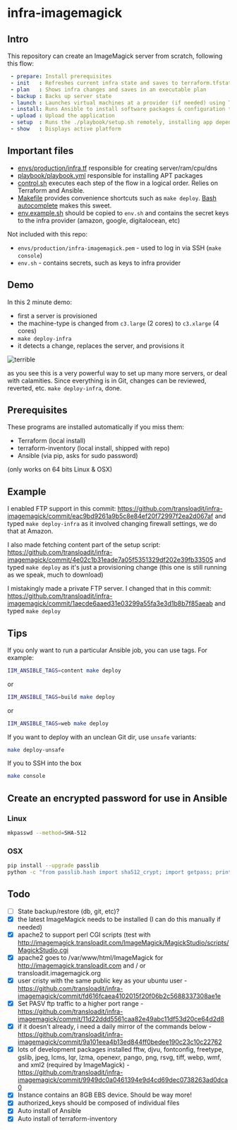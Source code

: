 # infra-imagemagick

## Intro

This repository can create an ImageMagick server from scratch, following this flow:

```yaml
 - prepare: Install prerequisites
 - init   : Refreshes current infra state and saves to terraform.tfstate
 - plan   : Shows infra changes and saves in an executable plan
 - backup : Backs up server state
 - launch : Launches virtual machines at a provider (if needed) using Terraform's ./infra.tf
 - install: Runs Ansible to install software packages & configuration templates
 - upload : Upload the application
 - setup  : Runs the ./playbook/setup.sh remotely, installing app dependencies and starting it
 - show   : Displays active platform
```

## Important files

 - [envs/production/infra.tf](envs/production/infra.tf) responsible for creating server/ram/cpu/dns
 - [playbook/playbook.yml](playbook/playbook.yml) responsible for installing APT packages
 - [control.sh](control.sh) executes each step of the flow in a logical order. Relies on Terraform and Ansible.
 - [Makefile](Makefile) provides convenience shortcuts such as `make deploy`. [Bash autocomplete](http://blog.jeffterrace.com/2012/09/bash-completion-for-mac-os-x.html) makes this sweet.
 - [env.example.sh](env.example.sh) should be copied to `env.sh` and contains the secret keys to the infra provider (amazon, google, digitalocean, etc)

Not included with this repo:

 - `envs/production/infra-imagemagick.pem` - used to log in via SSH (`make console`)
 - `env.sh` - contains secrets, such as keys to infra provider

## Demo

In this 2 minute demo:

 - first a server is provisioned
 - the machine-type is changed from `c3.large` (2 cores) to `c3.xlarge` (4 cores)
 - `make deploy-infra`
 - it detects a change, replaces the server, and provisions it

![terrible](https://cloud.githubusercontent.com/assets/26752/9314635/64b6be5c-452a-11e5-8d00-74e0b023077e.gif)

as you see this is a very powerful way to set up many more servers, or deal with calamities. Since everything is in Git, changes can be reviewed, reverted, etc. `make deploy-infra`, done.

## Prerequisites

These programs are installed automatically if you miss them:

 - Terraform (local install)
 - terraform-inventory (local install, shipped with repo)
 - Ansible (via pip, asks for sudo password)

(only works on 64 bits Linux & OSX)

## Example

I enabled FTP support in this commit:
https://github.com/transloadit/infra-imagemagick/commit/eac9bd9261a9b5c8e84ef20f72997f2ea2d067af
and typed `make deploy-infra` as it involved changing firewall settings, we do that at Amazon.

I also made fetching content part of the setup script:
https://github.com/transloadit/infra-imagemagick/commit/4e02c1b31eade7a05f5351329df202e39fb33505
and typed `make deploy` as it's just a provisioning change (this one is still running as we speak, much to download)

I mistakingly made a private FTP server. I changed that in this commit:
https://github.com/transloadit/infra-imagemagick/commit/1aecde6aaed31e03299a55fa3e3d1b8b7f85aeab
and typed `make deploy`

## Tips

If you only want to run a particular Ansible job, you can use tags. For example:

```bash
IIM_ANSIBLE_TAGS=content make deploy
```

or

```bash
IIM_ANSIBLE_TAGS=build make deploy
```

or

```bash
IIM_ANSIBLE_TAGS=web make deploy
```

If you want to deploy with an unclean Git dir, use `unsafe` variants:

```bash
make deploy-unsafe
```

If you to SSH into the box

```bash
make console
```

## Create an encrypted password for use in Ansible

### Linux

```bash
mkpasswd --method=SHA-512
```

### OSX

```bash
pip install --upgrade passlib
python -c "from passlib.hash import sha512_crypt; import getpass; print sha512_crypt.encrypt(getpass.getpass())"
```

## Todo

- [ ] State backup/restore (db, git, etc)?
- [x] the latest ImageMagick needs to be installed (I can do this manually if needed)
- [x] apache2 to support perl CGI scripts (test with http://imagemagick.transloadit.com/ImageMagick/MagickStudio/scripts/MagickStudio.cgi
- [x] apache2 goes to /var/www/html/ImageMagick for http://imagemagick.transloadit.com and / or transloadit.imagemagick.org
- [x] user cristy with the same public key as your ubuntu user - https://github.com/transloadit/infra-imagemagick/commit/fd616fcaea4102015f20f06b2c5688337308ae1e
- [x] Set PASV ftp traffic to a higher port range - https://github.com/transloadit/infra-imagemagick/commit/11d22ddd5561caa82e49abc11df53d20ce64d2d8
- [x] if it doesn't already, i need a daily mirror of the commands below - https://github.com/transloadit/infra-imagemagick/commit/9a101eea4b13ed844ff0bedee190c23c10c22762
- [x] lots of development packages installed fftw, djvu, fontconfig, freetype, gslib, jpeg, lcms, lqr, lzma, openexr, pango, png, rsvg, tiff, webp, wmf, and xml2 (required by ImageMagick) - https://github.com/transloadit/infra-imagemagick/commit/9949dc0a0461394e9d4cd69dec0738263ad0dca0
- [x] Instance contains an 8GB EBS device. Should be way more!
- [x] authorized_keys should be composed of individual files
- [x] Auto install of Ansible
- [x] Auto install of terraform-inventory
